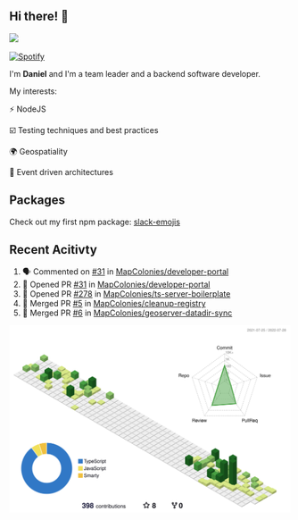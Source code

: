 ## Hi there! 👋

<p>
  <img src="https://github-readme-stats.vercel.app/api?username=syncush&theme=tokyonight">
</p>

[![Spotify](https://novatorem-rust.vercel.app/api/spotify)](https://open.spotify.com/user/syncush)

I'm **Daniel** and I'm a team leader and a backend software developer.

My interests:

⚡ NodeJS

☑️ Testing techniques and best practices

🌍 Geospatiality

🧠 Event driven architectures

## Packages
Check out my first npm package: [slack-emojis](https://www.npmjs.com/package/slack-emojis)

## Recent Acitivty
<!--START_SECTION:activity-->
1. 🗣 Commented on [#31](https://github.com/MapColonies/developer-portal/issues/31) in [MapColonies/developer-portal](https://github.com/MapColonies/developer-portal)
2. 💪 Opened PR [#31](https://github.com/MapColonies/developer-portal/pull/31) in [MapColonies/developer-portal](https://github.com/MapColonies/developer-portal)
3. 💪 Opened PR [#278](https://github.com/MapColonies/ts-server-boilerplate/pull/278) in [MapColonies/ts-server-boilerplate](https://github.com/MapColonies/ts-server-boilerplate)
4. 🎉 Merged PR [#5](https://github.com/MapColonies/cleanup-registry/pull/5) in [MapColonies/cleanup-registry](https://github.com/MapColonies/cleanup-registry)
5. 🎉 Merged PR [#6](https://github.com/MapColonies/geoserver-datadir-sync/pull/6) in [MapColonies/geoserver-datadir-sync](https://github.com/MapColonies/geoserver-datadir-sync)
<!--END_SECTION:activity-->

![contrib](./profile-3d-contrib/profile-green-animate.svg)
